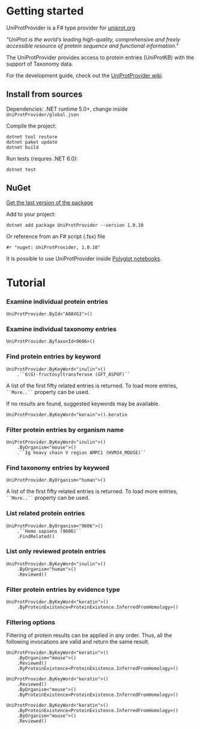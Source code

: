 # Getting started

UniProtProvider is a F# type provider for [uniprot.org](https://www.uniprot.org/)

*"UniProt is the world’s leading high-quality, comprehensive and freely accessible resource of protein sequence and functional information."*

The UniProtProvider provides access to protein entries (UniProtKB) with the support of Taxonomy data.

For the development guide, check out the [UniProtProvider wiki](https://github.com/Senya-P/UniProtProvider/wiki).

## Install from sources

Dependencies: .NET runtime 5.0+, change inside `UniProtProvider/global.json`

Compile the project:
```
dotnet tool restore
dotnet paket update
dotnet build
```

Run tests (requres .NET 6.0):
```
dotnet test
```

## NuGet

[Get the last version of the package](https://www.nuget.org/packages/UniProtProvider/)

Add to your project:
```
dotnet add package UniProtProvider --version 1.0.10
```

Or reference from an F# script (.fsx) file
```
#r "nuget: UniProtProvider, 1.0.10"
```

It is possible to use UniProtProvider inside [Polyglot notebooks](https://marketplace.visualstudio.com/items?itemName=ms-dotnettools.dotnet-interactive-vscode).

# Tutorial

### Examine individual protein entries

```
UniProtProvider.ById<"A0AVG3">()
```

### Examine individual taxonomy entries

```
UniProtProvider.ByTaxonId<9606>()
```

### Find protein entries by keyword

```
UniProtProvider.ByKeyWord<"inulin">()
    .``6(G)-fructosyltransferase (GFT_ASPOF)``
```

A list of the first fifty related entries is returned. To load more entries, ` ``More..`` ` property can be used.

If no results are found, suggested keywords may be available.

```
UniProtProvider.ByKeyWord<"kerain">().keratin
```

### Filter protein entries by organism name

```
UniProtProvider.ByKeyWord<"inulin">()
    .ByOrganism<"mouse">()
    .``Ig heavy chain V region AMPC1 (HVM34_MOUSE)``
```

### Find taxonomy entries by keyword

```
UniProtProvider.ByOrganism<"human">()
```

A list of the first fifty related entries is returned. To load more entries, ` ``More..`` ` property can be used.

### List related protein entries

```
UniProtProvider.ByOrganism<"9606">()
    .``Homo sapiens (9606)``
    .FindRelated()
```

### List only reviewed protein entries

```
UniProtProvider.ByKeyWord<"inulin">()
    .ByOrganism<"human">()
    .Reviewed()
```

### Filter protein entries by evidence type

```
UniProtProvider.ByKeyWord<"keratin">()
    .ByProteinExistence<ProteinExistence.InferredFromHomology>()
```

### Filtering options

Filtering of protein results can be applied in any order. Thus, all the following invocations are valid and return the same result.

```
UniProtProvider.ByKeyWord<"keratin">()
    .ByOrganism<"mouse">()
    .Reviewed()
    .ByProteinExistence<ProteinExistence.InferredFromHomology>()

UniProtProvider.ByKeyWord<"keratin">()
    .Reviewed()
    .ByOrganism<"mouse">()
    .ByProteinExistence<ProteinExistence.InferredFromHomology>()

UniProtProvider.ByKeyWord<"keratin">()
    .ByProteinExistence<ProteinExistence.InferredFromHomology>()
    .ByOrganism<"mouse">()
    .Reviewed()
```
